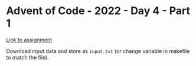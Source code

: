 # Advent of Code - 2022 - Day 4 - Part 1
[Link to assignment](https://adventofcode.com/2022/day/4)

Download input data and store as `input.txt` (or change variable in makefile to match the file).
